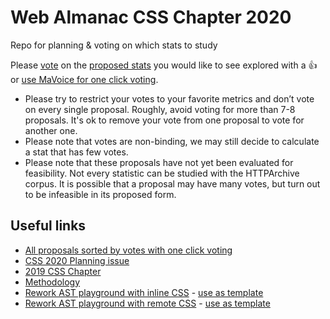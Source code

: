 # Web Almanac CSS Chapter 2020

Repo for planning &amp; voting on which stats to study

Please [vote](https://leaverou.github.io/mavoice/?repo=leaverou/css-almanac&labels=proposed%20stat) on the [proposed stats](https://github.com/LeaVerou/css-almanac/labels/proposed%20stat) you would like to see explored with a 👍 or [use MaVoice for one click voting](https://leaverou.github.io/mavoice/?repo=leaverou/css-almanac&labels=proposed%20stat).

* Please try to restrict your votes to your favorite metrics and don’t vote on every single proposal. Roughly, avoid voting for more than 7-8 proposals. It's ok to remove your vote from one proposal to vote for another one.
* Please note that votes are non-binding, we may still decide to calculate a stat that has few votes. 
* Please note that these proposals have not yet been evaluated for feasibility. Not every statistic can be studied with the HTTPArchive corpus. It is possible that a proposal may have many votes, but turn out to be infeasible in its proposed form.

## Useful links

- [All proposals sorted by votes with one click voting](https://leaverou.github.io/mavoice/?repo=leaverou/css-almanac&labels=proposed%20stat)
- [CSS 2020 Planning issue](https://github.com/HTTPArchive/almanac.httparchive.org/issues/898)
- [2019 CSS Chapter](https://almanac.httparchive.org/en/2019/css)
- [Methodology](https://almanac.httparchive.org/en/2019/methodology)
- [Rework AST playground with inline CSS](https://codepen.io/leaverou/pen/PoZVeeE) - [use as template](https://codepen.io/pen/?template=PoZVeeE)
- [Rework AST playground with remote CSS](https://codepen.io/leaverou/pen/ExPMJYd) - [use as template](https://codepen.io/pen/?template=ExPMJYd)
